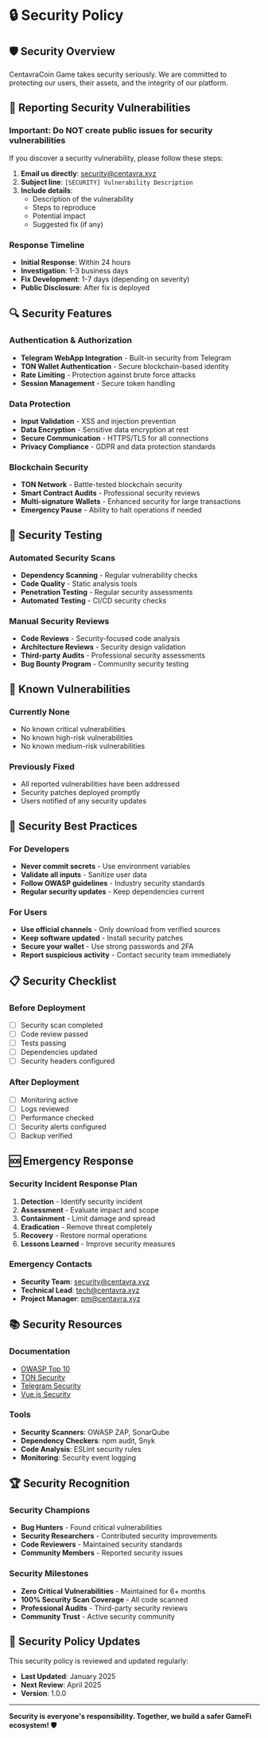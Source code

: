 # 🔒 Security Policy

## 🛡️ **Security Overview**

CentavraCoin Game takes security seriously. We are committed to protecting our users, their assets, and the integrity of our platform.

## 🚨 **Reporting Security Vulnerabilities**

### **Important: Do NOT create public issues for security vulnerabilities**

If you discover a security vulnerability, please follow these steps:

1. **Email us directly**: security@centavra.xyz
2. **Subject line**: `[SECURITY] Vulnerability Description`
3. **Include details**:
   - Description of the vulnerability
   - Steps to reproduce
   - Potential impact
   - Suggested fix (if any)

### **Response Timeline**

- **Initial Response**: Within 24 hours
- **Investigation**: 1-3 business days
- **Fix Development**: 1-7 days (depending on severity)
- **Public Disclosure**: After fix is deployed

## 🔍 **Security Features**

### **Authentication & Authorization**

- **Telegram WebApp Integration** - Built-in security from Telegram
- **TON Wallet Authentication** - Secure blockchain-based identity
- **Rate Limiting** - Protection against brute force attacks
- **Session Management** - Secure token handling

### **Data Protection**

- **Input Validation** - XSS and injection prevention
- **Data Encryption** - Sensitive data encryption at rest
- **Secure Communication** - HTTPS/TLS for all connections
- **Privacy Compliance** - GDPR and data protection standards

### **Blockchain Security**

- **TON Network** - Battle-tested blockchain security
- **Smart Contract Audits** - Professional security reviews
- **Multi-signature Wallets** - Enhanced security for large transactions
- **Emergency Pause** - Ability to halt operations if needed

## 🧪 **Security Testing**

### **Automated Security Scans**

- **Dependency Scanning** - Regular vulnerability checks
- **Code Quality** - Static analysis tools
- **Penetration Testing** - Regular security assessments
- **Automated Testing** - CI/CD security checks

### **Manual Security Reviews**

- **Code Reviews** - Security-focused code analysis
- **Architecture Reviews** - Security design validation
- **Third-party Audits** - Professional security assessments
- **Bug Bounty Program** - Community security testing

## 🚫 **Known Vulnerabilities**

### **Currently None**

- No known critical vulnerabilities
- No known high-risk vulnerabilities
- No known medium-risk vulnerabilities

### **Previously Fixed**

- All reported vulnerabilities have been addressed
- Security patches deployed promptly
- Users notified of any security updates

## 🔧 **Security Best Practices**

### **For Developers**

- **Never commit secrets** - Use environment variables
- **Validate all inputs** - Sanitize user data
- **Follow OWASP guidelines** - Industry security standards
- **Regular security updates** - Keep dependencies current

### **For Users**

- **Use official channels** - Only download from verified sources
- **Keep software updated** - Install security patches
- **Secure your wallet** - Use strong passwords and 2FA
- **Report suspicious activity** - Contact security team immediately

## 📋 **Security Checklist**

### **Before Deployment**

- [ ] Security scan completed
- [ ] Code review passed
- [ ] Tests passing
- [ ] Dependencies updated
- [ ] Security headers configured

### **After Deployment**

- [ ] Monitoring active
- [ ] Logs reviewed
- [ ] Performance checked
- [ ] Security alerts configured
- [ ] Backup verified

## 🆘 **Emergency Response**

### **Security Incident Response Plan**

1. **Detection** - Identify security incident
2. **Assessment** - Evaluate impact and scope
3. **Containment** - Limit damage and spread
4. **Eradication** - Remove threat completely
5. **Recovery** - Restore normal operations
6. **Lessons Learned** - Improve security measures

### **Emergency Contacts**

- **Security Team**: security@centavra.xyz
- **Technical Lead**: tech@centavra.xyz
- **Project Manager**: pm@centavra.xyz

## 📚 **Security Resources**

### **Documentation**

- [OWASP Top 10](https://owasp.org/www-project-top-ten/)
- [TON Security](https://ton.org/docs/security)
- [Telegram Security](https://core.telegram.org/security)
- [Vue.js Security](https://vuejs.org/guide/best-practices/security.html)

### **Tools**

- **Security Scanners**: OWASP ZAP, SonarQube
- **Dependency Checkers**: npm audit, Snyk
- **Code Analysis**: ESLint security rules
- **Monitoring**: Security event logging

## 🏆 **Security Recognition**

### **Security Champions**

- **Bug Hunters** - Found critical vulnerabilities
- **Security Researchers** - Contributed security improvements
- **Code Reviewers** - Maintained security standards
- **Community Members** - Reported security issues

### **Security Milestones**

- **Zero Critical Vulnerabilities** - Maintained for 6+ months
- **100% Security Scan Coverage** - All code scanned
- **Professional Audits** - Third-party security reviews
- **Community Trust** - Active security community

## 📄 **Security Policy Updates**

This security policy is reviewed and updated regularly:

- **Last Updated**: January 2025
- **Next Review**: April 2025
- **Version**: 1.0.0

---

**Security is everyone's responsibility. Together, we build a safer GameFi ecosystem! 🛡️**
